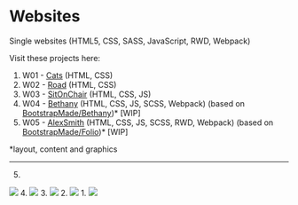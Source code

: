 # Websites

Single websites (HTML5, CSS, SASS, JavaScript, RWD, Webpack)

Visit these projects here:

1. W01 - <a href="https://magdry.github.io/Websites/W01-Cats/">Cats</a> (HTML, CSS)
2. W02 - <a href="https://magdry.github.io/Websites/W02-Road/">Road</a>  (HTML, CSS)
3. W03 - <a href="https://magdry.github.io/Websites/W03-SitOnChair/">SitOnChair</a> (HTML, CSS, JS)
4. W04 - <a href="https://magdry.github.io/Websites/W04-Bethany/">Bethany</a> (HTML, CSS, JS, SCSS, Webpack) (based on <a href="https://bootstrapmade.com/demo/Bethany/">BootstrapMade/Bethany</a>)* [WIP]
5. W05 - <a href="https://magdry.github.io/Websites/W05-AlexSmith/">AlexSmith</a> (HTML, CSS, JS, SCSS, RWD, Webpack) (based on <a href="https://bootstrapmade.com/demo/Folio/">BootstrapMade/Folio</a>)* [WIP]

*layout, content and graphics
______________________

5.
<img src="http://magdry.pl/images/AlexSmith.jpg"/>
4.
<img src="http://magdry.pl/images/bethany.jpg"/>
3.
<img src="http://magdry.pl/images/sitOnChair.jpg"/>
2.
<img src="http://magdry.pl/images/road.jpg"/>
1.
<img src="http://magdry.pl/images/cats.jpg"/>


